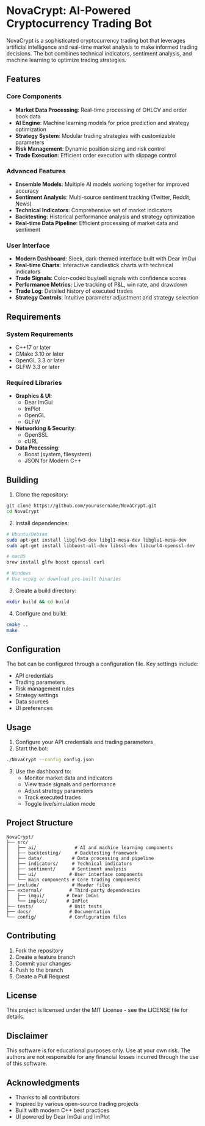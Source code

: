 # NovaCrypt: AI-Powered Cryptocurrency Trading Bot

NovaCrypt is a sophisticated cryptocurrency trading bot that leverages artificial intelligence and real-time market analysis to make informed trading decisions. The bot combines technical indicators, sentiment analysis, and machine learning to optimize trading strategies.

## Features

### Core Components
- **Market Data Processing**: Real-time processing of OHLCV and order book data
- **AI Engine**: Machine learning models for price prediction and strategy optimization
- **Strategy System**: Modular trading strategies with customizable parameters
- **Risk Management**: Dynamic position sizing and risk control
- **Trade Execution**: Efficient order execution with slippage control

### Advanced Features
- **Ensemble Models**: Multiple AI models working together for improved accuracy
- **Sentiment Analysis**: Multi-source sentiment tracking (Twitter, Reddit, News)
- **Technical Indicators**: Comprehensive set of market indicators
- **Backtesting**: Historical performance analysis and strategy optimization
- **Real-time Data Pipeline**: Efficient processing of market data and sentiment

### User Interface
- **Modern Dashboard**: Sleek, dark-themed interface built with Dear ImGui
- **Real-time Charts**: Interactive candlestick charts with technical indicators
- **Trade Signals**: Color-coded buy/sell signals with confidence scores
- **Performance Metrics**: Live tracking of P&L, win rate, and drawdown
- **Trade Log**: Detailed history of executed trades
- **Strategy Controls**: Intuitive parameter adjustment and strategy selection

## Requirements

### System Requirements
- C++17 or later
- CMake 3.10 or later
- OpenGL 3.3 or later
- GLFW 3.3 or later

### Required Libraries
- **Graphics & UI**:
  - Dear ImGui
  - ImPlot
  - OpenGL
  - GLFW
- **Networking & Security**:
  - OpenSSL
  - cURL
- **Data Processing**:
  - Boost (system, filesystem)
  - JSON for Modern C++

## Building

1. Clone the repository:
```bash
git clone https://github.com/yourusername/NovaCrypt.git
cd NovaCrypt
```

2. Install dependencies:
```bash
# Ubuntu/Debian
sudo apt-get install libglfw3-dev libgl1-mesa-dev libglu1-mesa-dev
sudo apt-get install libboost-all-dev libssl-dev libcurl4-openssl-dev

# macOS
brew install glfw boost openssl curl

# Windows
# Use vcpkg or download pre-built binaries
```

3. Create a build directory:
```bash
mkdir build && cd build
```

4. Configure and build:
```bash
cmake ..
make
```

## Configuration

The bot can be configured through a configuration file. Key settings include:
- API credentials
- Trading parameters
- Risk management rules
- Strategy settings
- Data sources
- UI preferences

## Usage

1. Configure your API credentials and trading parameters
2. Start the bot:
```bash
./NovaCrypt --config config.json
```

3. Use the dashboard to:
   - Monitor market data and indicators
   - View trade signals and performance
   - Adjust strategy parameters
   - Track executed trades
   - Toggle live/simulation mode

## Project Structure

```
NovaCrypt/
├── src/
│   ├── ai/              # AI and machine learning components
│   ├── backtesting/     # Backtesting framework
│   ├── data/           # Data processing and pipeline
│   ├── indicators/     # Technical indicators
│   ├── sentiment/      # Sentiment analysis
│   ├── ui/            # User interface components
│   └── main components # Core trading components
├── include/            # Header files
├── external/          # Third-party dependencies
│   ├── imgui/        # Dear ImGui
│   └── implot/       # ImPlot
├── tests/             # Unit tests
├── docs/              # Documentation
└── config/            # Configuration files
```

## Contributing

1. Fork the repository
2. Create a feature branch
3. Commit your changes
4. Push to the branch
5. Create a Pull Request

## License

This project is licensed under the MIT License - see the LICENSE file for details.

## Disclaimer

This software is for educational purposes only. Use at your own risk. The authors are not responsible for any financial losses incurred through the use of this software.

## Acknowledgments

- Thanks to all contributors
- Inspired by various open-source trading projects
- Built with modern C++ best practices
- UI powered by Dear ImGui and ImPlot 